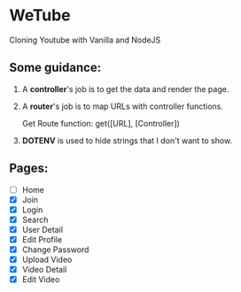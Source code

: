 # WeTube

Cloning Youtube with Vanilla and NodeJS

## Some guidance:

1. A **controller**'s job is to get the data and render the page.
2. A **router**'s job is to map URLs with controller functions.

   Get Route function: get([URL], [Controller])

3. **DOTENV** is used to hide strings that I don't want to show.

## Pages:

- [ ] Home
- [x] Join
- [x] Login
- [x] Search
- [x] User Detail
- [x] Edit Profile
- [x] Change Password
- [x] Upload Video
- [x] Video Detail
- [x] Edit Video

